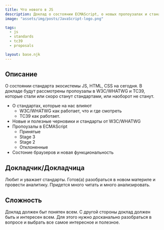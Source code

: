 ```yaml
---
title: Что нового в JS
description: Доклад о состоянии ECMAScript, о новых пропоузалах и станартах
image: "assets/img/posts/JavaScript-logo.png"

tags:
  - js
  - standards
  - tc39
  - proposals

layout: base.njk
---
```


## Описание

О состоянии стандарта экосистемы JS, HTML, CSS на сегодня. В докладе будут рассмотрены пропоузалы в W3C/WHATWG и TC39, которые стали или скоро станут стандартами, или наоборот не станут.

* О стандартах, которые на нас влияют
  * W3C/WHATWG как работает, что и где смотреть
  * TC39 как работает.
* Новые и полезные черновики и стандарты от W3C/WHATWG
* Пропоузалы в ECMAScript
  * Принятые
  * Stage 3
  * Stage 2
  * Отклоненные
* Состоние браузеров и новая функциональность

## Докладчик/Докладчица

Любит и уважает стандарты. Готов(а) разобраться в новом материле и провести аналитику. Придется много читать и много анализировать. 

## Сложность

Доклад должен быт понятен всем. С другой стороны доклад должен быть и интересен всем. Для этого нужно досканально разобраться в вопросе и выбрать все самое интересное и полезное.

